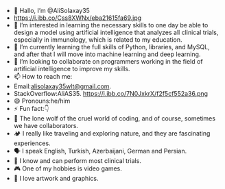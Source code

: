 - 👋 Hallo, I’m @AliSolaxay35
- https://i.ibb.co/Css8XWNx/eba21615fa69.jpg
- 👀 I’m interested in learning the necessary skills to one day be able to design a model using artificial intelligence that analyzes all clinical trials, especially in immunology, which is related to my education.
- 🌱 I’m currently learning the full skills of Python, libraries, and MySQL, and after that I will move into machine learning and deep learning.
- 💞️ I’m looking to collaborate on programmers working in the field of artificial intelligence to improve my skills.
- 📫 How to reach me:
- Email:alisolaxay35wlt@gmail.com.
- StackOverflow:AliAS35. https://i.ibb.co/7N0JxkrX/f2f5cf552a36.png
- 😄 Pronouns:he/him
- ⚡ Fun fact:👇
- 🐺 The lone wolf of the cruel world of coding, and of course, sometimes we have collaborators.
- 🏕️ I really like traveling and exploring nature, and they are fascinating experiences.
- 🗣️ I speak English, Turkish, Azerbaijani, German and Persian.
- 🔬 I know and can perform most clinical trials.
- 🎮 One of my hobbies is video games.
- 🎨 I love artwork and graphics.

<!---
AliSolaxay35/AliSolaxay35 is a ✨ special ✨ repository because its `README.md` (this file) appears on your GitHub profile.
You can click the Preview link to take a look at your changes.
--->
